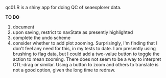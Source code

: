 qc01.R is a shiny app for doing QC of seaexplorer data.

**TO DO**

1. document
2. upon saving, restrict to navState as presently highlighted
3. complete the undo scheme
4. consider whether to add plot zooming. Surprisingly, I'm finding that I
   don't feel any need for this, in my tests to date. I am presently using
brushing to flag data, but I could add a two-value button to toggle the action
to mean zooming. There does not seem to be a way to interpret CTL-drag or
similar. Using a button to zoom and others to translate is not a good option,
given the long time to redraw.


